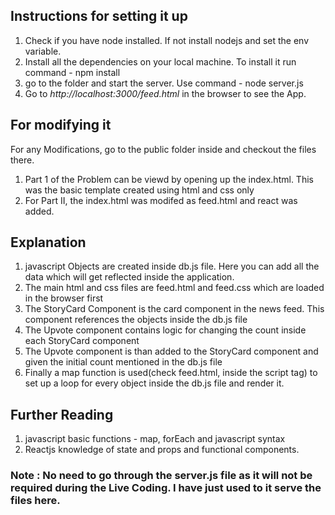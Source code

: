 ## Instructions for setting it up

1. Check if you have node installed. If not install nodejs and set the env variable.
2. Install all the dependencies on your local machine. To install it run command - npm install
3. go to the folder and start the server. Use command - node server.js
4. Go to _http://localhost:3000/feed.html_ in the browser to see the App.

## For modifying it

For any Modifications, go to the public folder inside and checkout the files there.

1. Part 1 of the Problem can be viewd by opening up the index.html. This was the basic template created using html and css only
2. For Part II, the index.html was modifed as feed.html and react was added.

## Explanation

1. javascript Objects are created inside db.js file. Here you can add all the data which will get reflected inside the application.
2. The main html and css files are feed.html and feed.css which are loaded in the browser first
3. The StoryCard Component is the card component in the news feed. This component references the objects inside the db.js file
4. The Upvote component contains logic for changing the count inside each StoryCard component
5. The Upvote component is than added to the StoryCard component and given the initial count mentioned in the db.js file
6. Finally a map function is used(check feed.html, inside the script tag) to set up a loop for every object inside the db.js file and render it.

## Further Reading

1. javascript basic functions - map, forEach and javascript syntax
2. Reactjs knowledge of state and props and functional components.

### Note : No need to go through the server.js file as it will not be required during the Live Coding. I have just used to it serve the files here.
